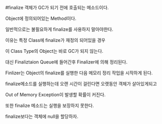 #finalize
객체가 GC가 되기 전에 호출되는 메소드이다.

Object에 정의되어있는 Method이다.

일반적으로는 불필요하게 finalize를 사용하지 말아야한다.

이유는 특정 Class에 finalize가 재정의 되어있을 경우

이 Class Type의 Object는 바로 GC가 되지 않는다.

대신 Finaliztaion Queue에 들어간후 Finalizer에 의해 정리된다.

Finlizer는 Object의 finalize를 실행한 다음 메모리 정리 작업을 시작하게 된다.

finalize메소드를 실행하는데 오랜 시간이 걸린다면 오랫동안 객체가 살아있게되고

Out of Memory Exception이 발생할 확률이 커진다.

또한 finalize 메소드는 실행을 보장하지 못한다.

finalize보다는 객체에 null을 할당하자.